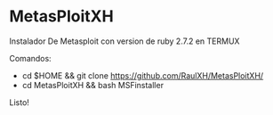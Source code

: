# MetasPloitXH

Instalador De Metasploit con version de ruby 2.7.2 en TERMUX

Comandos:

* cd $HOME && git clone https://github.com/RaulXH/MetasPloitXH/
* cd MetasPloitXH && bash MSFinstaller

Listo!
